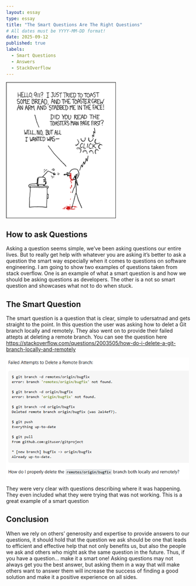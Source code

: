 ```yaml
---
layout: essay
type: essay
title: "The Smart Questions Are The Right Questions"
# All dates must be YYYY-MM-DD format!
date: 2025-09-12
published: true
labels:
  - Smart Questions
  - Answers
  - StackOverflow
---
```


<img width="300px" class="rounded float-start pe-4" src="../img/smart-questions/rtfm.png">

## How to ask Questions 

Asking a question seems simple, we’ve been asking questions our entire lives. But to really get help with whatever you are asking it’s better to ask a question the smart way especially when it comes to questions on software engineering. I am going to show two examples of questions taken from stack overflow. One is an example of what a smart question is and how we should be asking questions as developers. The other is a not so smart question and showcases what not to do when stuck.

## The Smart Question

The smart question is a question that is clear, simple to udersatnad and gets straight to the point. In this question the user was asking how to delet a Git branch locally and remotely. They also went on to provide their failed attepts at deleting a remote branch. You can see the question here https://stackoverflow.com/questions/2003505/how-do-i-delete-a-git-branch-locally-and-remotely


<img width = "500px" src ="../img/smart1.png">

They were very clear with questions describing where it was happening. They even included what they were trying that was not working. This is a great example of a smart question  



## Conclusion

When we rely on others’ generosity and expertise to provide answers to our questions, it should hold that the question we ask should be one that leads to efficient and effective help that not only benefits us, but also the people we ask and others who might ask the same question in the future. Thus, if you have a question… make it a smart one! Asking questions may not always get you the best answer, but asking them in a way that will make others want to answer them will increase the success of finding a good solution and make it a positive experience on all sides.
